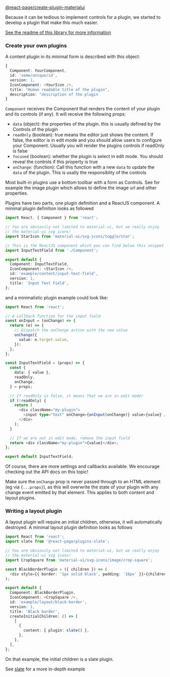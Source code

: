 [@react-page/create-plugin-materialui](https://www.npmjs.com/package/@react-page/create-plugin-materialui)

Because it can be tedious to implement controls for a plugin, we started to develop a plugin that make this much easier.

[See the readme of this library for more information](https://github.com/react-page/react-page/tree/master/packages/plugins/createPluginMaterialUi)

### Create your own plugins

A content plugin in its minimal form is described with this object:

```typescript
{
  Component: YourComponent,
  id: 'some/unique/id',
  version: 1,
  IconComponent: <YourIcon />,
  title: "Human readable title of the plugin",
  description: "description of the plugin
}
```

`Component` receives the Component that renders the content of your plugin and its controls (if any). It will receive the following props:

- `data` (object): the properties of the plugin. this is usually defined by the Controls of the plugin
- `readOnly` (boolean): true means the editor just shows the content. If false, the editor is in edit mode and you should allow users to configure your Component. Usually you will render the plugins controls if readOnly is false
- `focused` (boolean): whether the plugin is select in edit mode. You should reveal the controls if this property is true
- `onChange`: (function): Call this function with a new `data` to update the `data` of the plugin. This is usally the responsiblity of the controls

Most built-in plugins use a bottom toolbar with a form as Controls. See for example the image plugin which allows to define the image url and other properties.

Plugins have two parts, one plugin definition and a ReactJS component. A minimal plugin definition looks as followed

```typescript
import React, { Component } from 'react';

// You are obviously not limited to material-ui, but we really enjoy
// the material-ui svg icons!
import StarIcon from 'material-ui/svg-icons/toggle/star';

// This is the ReactJS component which you can find below this snippet
import InputTextField from './Component';

export default {
  Component: InputTextField,
  IconComponent: <StarIcon />,
  id: 'example/content/input-text-field',
  version: 1,
  title: 'Input Text Field',
};
```

and a minimalistic plugin example could look like:

```typescript
import React from 'react';

// A callback function for the input field
const onInput = (onChange) => {
  return (e) => {
    // Dispatch the onChange action with the new value
    onChange({
      value: e.target.value,
    });
  };
};

const InputTextField = (props) => {
  const {
    data: { value },
    readOnly,
    onChange,
  } = props;

  // If readOnly is false, it means that we are in edit mode!
  if (!readOnly) {
    return (
      <div className="my-plugin">
        <input type="text" onChange={onInput(onChange)} value={value} />
      </div>
    );
  }

  // If we are not in edit mode, remove the input field
  return <div className="my-plugin">{value}</div>;
};

export default InputTextField;
```

Of course, there are more settings and callbacks available. We encourage checking out the API docs on this topic!

Make sure the `onChange` prop is never passed through to an HTML element (eg via `{...props}`), as this will overwrite the state of your plugin with any change event emitted by that element. This applies to both content and layout plugins.

### Writing a layout plugin

A layout plugin will require an initial children, otherwise, it will automatically destroyed. A minimal layout plugin definition looks as follows

```typescript
import React from 'react';
import slate from '@react-page/plugins-slate';

// You are obviously not limited to material-ui, but we really enjoy
// the material-ui svg icons!
import CropSquare from 'material-ui/svg-icons/image/crop-square';

const BlackBorderPlugin = ({ children }) => (
  <div style={{ border: '1px solid black', padding: '16px' }}>{children}</div>
);

export default {
  Component: BlackBorderPlugin,
  IconComponent: <CropSquare />,
  id: 'example/layout/black-border',
  version: 1,
  title: 'Black border',
  createInitialChildren: () => [
    [
      {
        content: { plugin: slate() },
      },
    ],
  ],
};
```

On that example, the initial children is a slate plugin.

See [slate](./slate.md) for a more in-depth example
